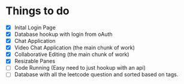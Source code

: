 # Things to do

- [x] Inital Login Page
- [x] Database hookup with login from oAuth
- [x] Chat Application 
- [x] Video Chat Application (the main chunk of work)
- [x] Collaborative Editing (the main chunk of work)
- [x] Resizable Panes
- [ ] Code Running (Easy need to just hookup with an api)
- [ ] Database with all the leetcode question and sorted based on tags. 